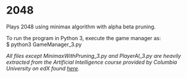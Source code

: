 # 2048
Plays 2048 using minimax algorithm with alpha beta pruning.

To run the program in Python 3, execute the game manager as:<br/>
$ python3 GameManager_3.py

*All files except MinimaxWithPruning_3.py and PlayerAI_3.py are heavily extracted from the Artificial Intelligence course provided by Columbia University on edX found [here](https://courses.edx.org/courses/course-v1:ColumbiaX+CSMM.101x+3T2018/course/#block-v1:ColumbiaX+CSMM.101x+3T2018+type@chapter+block@b640307843b6433d9d8ace7c0a0eaefc).*


